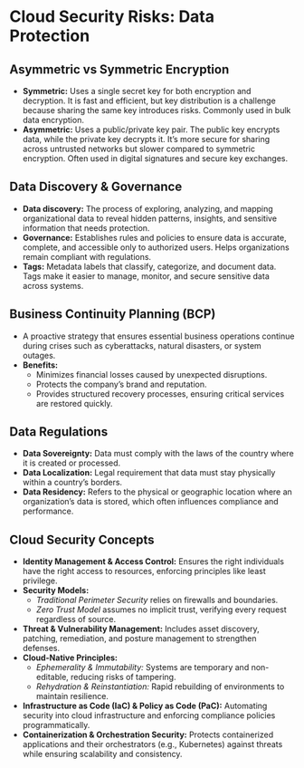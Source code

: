 # Cloud Security Risks: Data Protection

## Asymmetric vs Symmetric Encryption
- **Symmetric:** Uses a single secret key for both encryption and decryption. It is fast and efficient, but key distribution is a challenge because sharing the same key introduces risks. Commonly used in bulk data encryption.  
- **Asymmetric:** Uses a public/private key pair. The public key encrypts data, while the private key decrypts it. It’s more secure for sharing across untrusted networks but slower compared to symmetric encryption. Often used in digital signatures and secure key exchanges.  

## Data Discovery & Governance
- **Data discovery:** The process of exploring, analyzing, and mapping organizational data to reveal hidden patterns, insights, and sensitive information that needs protection.  
- **Governance:** Establishes rules and policies to ensure data is accurate, complete, and accessible only to authorized users. Helps organizations remain compliant with regulations.  
- **Tags:** Metadata labels that classify, categorize, and document data. Tags make it easier to manage, monitor, and secure sensitive data across systems.  

## Business Continuity Planning (BCP)
- A proactive strategy that ensures essential business operations continue during crises such as cyberattacks, natural disasters, or system outages.  
- **Benefits:**  
  - Minimizes financial losses caused by unexpected disruptions.  
  - Protects the company’s brand and reputation.  
  - Provides structured recovery processes, ensuring critical services are restored quickly.  

## Data Regulations
- **Data Sovereignty:** Data must comply with the laws of the country where it is created or processed.  
- **Data Localization:** Legal requirement that data must stay physically within a country’s borders.  
- **Data Residency:** Refers to the physical or geographic location where an organization’s data is stored, which often influences compliance and performance.  

## Cloud Security Concepts
- **Identity Management & Access Control:** Ensures the right individuals have the right access to resources, enforcing principles like least privilege.  
- **Security Models:**  
  - *Traditional Perimeter Security* relies on firewalls and boundaries.  
  - *Zero Trust Model* assumes no implicit trust, verifying every request regardless of source.  
- **Threat & Vulnerability Management:** Includes asset discovery, patching, remediation, and posture management to strengthen defenses.  
- **Cloud-Native Principles:**  
  - *Ephemerality & Immutability:* Systems are temporary and non-editable, reducing risks of tampering.  
  - *Rehydration & Reinstantiation:* Rapid rebuilding of environments to maintain resilience.  
- **Infrastructure as Code (IaC) & Policy as Code (PaC):** Automating security into cloud infrastructure and enforcing compliance policies programmatically.  
- **Containerization & Orchestration Security:** Protects containerized applications and their orchestrators (e.g., Kubernetes) against threats while ensuring scalability and consistency.  

